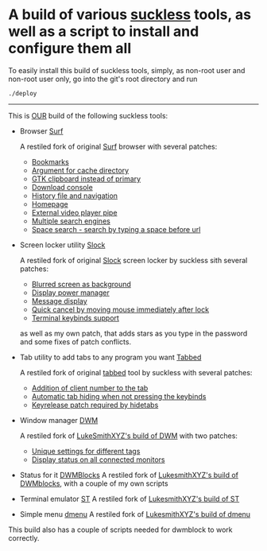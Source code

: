 A build of various [suckless](https://suckless.org) tools, as well as a script to install and configure them all
===

To easily install this build of suckless tools, simply, as non-root user and non-root user only, go into the git's root directory and run

``` 
./deploy 
```
---

This is [OUR](https://en.wikipedia.org/wiki/Soviet_Union) build of the following suckless tools:

* Browser [Surf](surf)

    A restiled fork of original [Surf](https://surf.suckless.org/) browser with several
    patches:

    * [Bookmarks](https://surf.suckless.org/patches/bookmarking/)
    * [Argument for cache directory](https://surf.suckless.org/patches/cachedir/)
    * [GTK clipboard instead of primary](https://surf.suckless.org/patches/clipboard-instead-of-primary/)
    * [Download console](https://surf.suckless.org/patches/dlconsole/)
    * [History file and navigation](https://surf.suckless.org/patches/history/)
    * [Homepage](https://surf.suckless.org/patches/homepage/)
    * [External video player pipe](https://surf.suckless.org/patches/playexternal/)
    * [Multiple search engines](https://surf.suckless.org/patches/searchengines/)
    * [Space search - search by typing a space before url](https://surf.suckless.org/patches/spacesearch/)

* Screen locker utility [Slock](slock)

    A restiled fork of original [Slock](https://tools.suckless.org/slock/) screen 
    locker by suckless sith several patches:

    * [Blurred screen as background](https://tools.suckless.org/slock/patches/blur-pixelated-screen/)
    * [Display power manager](https://tools.suckless.org/slock/patches/dpms/)
    * [Message display](https://tools.suckless.org/slock/patches/message/)
    * [Quick cancel by moving mouse immediately after lock](https://tools.suckless.org/slock/patches/quickcancel/)
    * [Terminal keybinds support](https://tools.suckless.org/slock/patches/quickcancel/)

    as well as my own patch, that adds stars as you type in the password and 
    some fixes of patch conflicts.

* Tab utility to add tabs to any program you want [Tabbed](tabbed)

    A restiled fork of original [tabbed](https://tools.suckless.org/tabbed/) tool by suckless with several patches:

    * [Addition of client number to the tab](https://tools.suckless.org/tabbed/patches/clientnumber/)
    * [Automatic tab hiding when not pressing the keybinds](https://tools.suckless.org/tabbed/patches/hidetabs/)
    * [Keyrelease patch required by hidetabs](https://tools.suckless.org/tabbed/patches/keyrelease/)
 
* Window manager [DWM](dwm)

    A restiled fork of [LukeSmithXYZ's build of DWM](https://github.com/LukeSmithxyz/dwm) with two patches:

    * [Unique settings for different tags](https://dwm.suckless.org/patches/pertag/)
    * [Display status on all connected monitors](https://dwm.suckless.org/patches/statusallmons/)

* Status for it [DWMBlocks](dwmblocks)
    A restiled fork of [LukesmithXYZ's build of DWMblocks](https://github.com/lukesmithxyz/dwmblocks), with a couple of my own scripts

* Terminal emulator [ST](st)
    A restiled fork of [LukesmithXYZ's build of ST](https://github.com/LukeSmithxyz/st)

* Simple menu [dmenu](dmenu)
    A restiled fork of [LukesmithXYZ's build of dmenu](https://github.com/LukeSmithxyz/dmenu)

This build also has a couple of scripts needed for dwmblock to work correctly.
